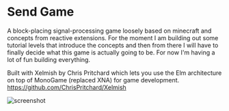 # Send Game

A block-placing signal-processing game loosely based on minecraft and concepts from reactive extensions. For the moment I am building out some tutorial levels that introduce the concepts and then from there I will have to finally decide what this game is actually going to be. For now I'm having a lot of fun building everything.

Built with Xelmish by Chris Pritchard which lets you use the Elm architecture on top of MonoGame (replaced XNA) for game development. 
https://github.com/ChrisPritchard/Xelmish

![screenshot](https://raw.githubusercontent.com/bentles/MonoGameXelmish/main/screen.png)

